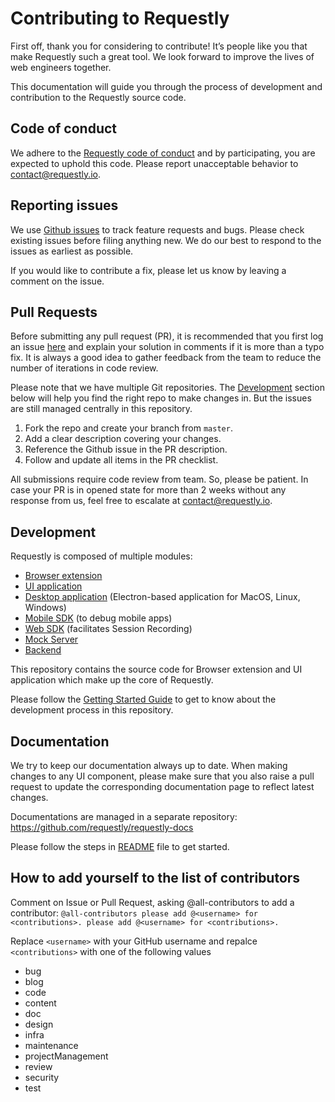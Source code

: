 
# Contributing to Requestly

First off, thank you for considering to contribute! It’s people like you that make Requestly such a great tool. We look forward to improve the lives of web engineers together. 

This documentation will guide you through the process of development and contribution to the Requestly source code.

## Code of conduct

We adhere to the [Requestly code of conduct](./CODE_OF_CONDUCT.md) and by participating, you are expected to uphold this code. Please report unacceptable behavior to contact@requestly.io.

## Reporting issues

We use [Github issues](https://github.com/requestly/requestly/issues) to track feature requests and bugs. Please check existing issues before filing anything new. We do our best to respond to the issues as earliest as possible. 

If you would like to contribute a fix, please let us know by leaving a comment on the issue.

## Pull Requests

Before submitting any pull request (PR), it is recommended that you first log an issue [here](https://github.com/requestly/requestly/issues) and explain your solution in comments if it is more than a typo fix. It is always a good idea to gather feedback from the team to reduce the number of iterations in code review. 

Please note that we have multiple Git repositories. The [Development](#development) section below will help you find the right repo to make changes in. But the issues are still managed centrally in this repository.

1. Fork the repo and create your branch from `master`.
2. Add a clear description covering your changes.
3. Reference the Github issue in the PR description.
4. Follow and update all items in the PR checklist.

All submissions require code review from team. So, please be patient. In case your PR is in opened state for more than 2 weeks without any response from us, feel free to escalate at contact@requestly.io. 

## Development

Requestly is composed of multiple modules:
- [Browser extension](./browser-extension)
- [UI application](./app)
- [Desktop application](https://github.com/requestly/requestly-desktop-app) (Electron-based application for MacOS, Linux, Windows)
- [Mobile SDK](https://github.com/requestly/requestly-android-sdk) (to debug mobile apps)
- [Web SDK](https://github.com/requestly/requestly-web-sdk) (facilitates Session Recording)
- [Mock Server](https://github.com/requestly/requestly-mock-server)
- [Backend](https://github.com/requestly/requestly-backend)

This repository contains the source code for Browser extension and UI application which make up the core of Requestly.

Please follow the [Getting Started Guide](./getting-started.md) to get to know about the development process in this repository.

## Documentation

We try to keep our documentation always up to date. When making changes to any UI component, please make sure that you also raise a pull request to update the corresponding documentation page to reflect latest changes.

Documentations are managed in a separate repository:
https://github.com/requestly/requestly-docs

Please follow the steps in [README](https://github.com/requestly/requestly-docs/blob/master/README.md) file to get started.

## How to add yourself to the list of contributors

Comment on Issue or Pull Request, asking @all-contributors to add a contributor:
```@all-contributors please add @<username> for <contributions>. please add @<username> for <contributions>.```

Replace ```<username>``` with your GitHub username and repalce ```<contributions>``` with one of the following values

 - bug
 - blog
 - code
 - content
 - doc
 - design
 - infra
 - maintenance
 - projectManagement
 - review
 - security
 - test

